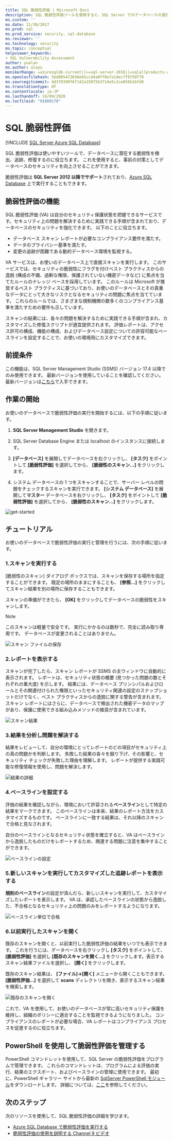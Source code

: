```yaml
---
title: SQL 脆弱性評価 | Microsoft Docs
description: SQL 脆弱性評価ツールを使用すると、SQL Server でのデータベースの潜在的な脆弱性の検出、追跡、および修復を行うことができます。
ms.custom: ''
ms.date: 11/30/2017
ms.prod: sql
ms.prod_service: security, sql-database
ms.reviewer: ''
ms.technology: security
ms.topic: conceptual
helpviewer_keywords:
- SQL Vulnerability Assessment
author: yualan
ms.author: alayu
monikerRange: =azuresqldb-current||>=sql-server-2016||=sqlallproducts-allversions||>=sql-server-linux-2017||=azuresqldb-mi-current
ms.openlocfilehash: 5bd005472036e01ccd4a0ff8e7a1dec7f9759f78
ms.sourcegitcommit: 4d370399f6f142e25075b3714e5c2ce056b1bfd0
ms.translationtype: HT
ms.contentlocale: ja-JP
ms.lasthandoff: 10/09/2020
ms.locfileid: "91869178"
---
```

# <a name="sql-vulnerability-assessment"></a>SQL 脆弱性評価

[!INCLUDE [SQL Server Azure SQL Database](../../includes/applies-to-version/sql-asdb.md)]

SQL 脆弱性評価は使いやすいツールで、データベースに潜在する脆弱性を検出、追跡、修復するのに役立ちます。 これを使用すると、事前の対策としてデータベースのセキュリティを向上させることができます。

脆弱性評価は **SQL Server 2012 以降でサポート**されており、[Azure SQL Database](/azure/sql-database/sql-vulnerability-assessment) 上で実行することもできます。

## <a name="vulnerability-assessment-features"></a>脆弱性評価の機能
SQL 脆弱性評価 (VA) は自分のセキュリティ保護状態を把握できるサービスです。セキュリティ上の問題を解決するために実践できる手順が含まれており、データベースのセキュリティを強化できます。 以下のことに役立ちます。
- データベース スキャン レポートが必要なコンプライアンス要件を満たす。 
- データのプライバシー基準を満たす。
- 変更の追跡が困難である動的データベース環境を監視する。

VA サービスは、お使いのデータベース上で直接スキャンを実行します。 このサービスでは、セキュリティの脆弱性にフラグを付けベスト プラクティスからの逸脱 (構成の不備、過剰な権限、保護されていない機密データなど) に焦点を当てたルールのナレッジ ベースを採用しています。 このルールは Microsoft が推奨するベスト プラクティスに基づいており、お使いのデータベースとその貴重なデータにとって大きなリスクとなるセキュリティの問題に焦点を当てています。 これらのルールでは、さまざまな規制機関の数多くのコンプライアンス基準を満たすための要件も示しています。

スキャンの結果には、各々の問題を解決するために実践できる手順が含まれ、カスタマイズした修復スクリプトが適宜提供されます。 評価レポートは、アクセス許可の構成、機能の構成、およびデータベース設定についての許容可能なベースラインを設定することで、お使いの環境用にカスタマイズできます。 

## <a name="prerequisites"></a>前提条件
この機能は、SQL Server Management Studio (SSMS) バージョン 17.4 以降でのみ使用できます。 最新バージョンを使用していることを確認してください。 最新バージョンは[こちら](../../ssms/download-sql-server-management-studio-ssms.md)で入手できます。

## <a name="getting-started"></a>作業の開始
お使いのデータベースで脆弱性評価の実行を開始するには、以下の手順に従います。
   1.   **SQL Server Management Studio** を開きます。

   2.   SQL Server Database Engine または localhost のインスタンスに接続します。

   3.   **[データベース]** を展開してデータベースを右クリックし、 **[タスク]** をポイントして **[脆弱性評価]** を選択してから、 **[脆弱性のスキャン...]** をクリックします。

   4.   システム データベースの 1 つをスキャンすることで、サーバー レベルの問題をチェックするスキャンを実行できます。 **[システム データベース]** を展開して**マスター** データベースを右クリックし、 **[タスク]** をポイントして **[脆弱性評価]** を選択してから、 **[脆弱性のスキャン...]** をクリックします。

   ![get-started](media/sql-vulnerability-assessment/1-SSMSGetStarted.png)

## <a name="tutorial"></a>チュートリアル
お使いのデータベースで脆弱性評価の実行と管理を行うには、次の手順に従います。

### <a name="1-run-a-scan"></a>1.スキャンを実行する

[脆弱性のスキャン] ダイアログ ボックスでは、スキャンを保存する場所を指定することができます。 既定の場所のままにすることも、 **[参照...]** をクリックしてスキャン結果を別の場所に保存することもできます。

スキャンの準備ができたら、 **[OK]** をクリックしてデータベースの脆弱性をスキャンします。

  > [!NOTE]   
  > このスキャンは軽量で安全です。 実行にかかるのは数秒で、完全に読み取り専用です。 データベースが変更されることはありません。

![スキャン ファイルの保存](media/sql-vulnerability-assessment/2-ssmssavescanfile.png)

### <a name="2-view-the-report"></a>2.レポートを表示する

スキャンが完了したら、スキャン レポートが SSMS の主ウィンドウに自動的に表示されます。 レポートは、セキュリティ状態の概要 (見つかった問題の数とそれぞれの重大度) を示します。 結果には、データベース プリンシパルおよびロールとその関連付けられた権限といったセキュリティ関連の設定のスナップショットだけでなく、ベスト プラクティスからの逸脱に関する警告が含まれます。 スキャン レポートにはさらに、データベースで検出された機密データのマップがあり、保護に使用できる組み込みメソッドの推奨が含まれています。

![スキャン結果](media/sql-vulnerability-assessment/3-ssmsscanresults.png)

### <a name="3-analyze-the-results-and-resolve-issues"></a>3.結果を分析し問題を解決する

結果をレビューして、自分の環境にとってレポートのどの項目がセキュリティ上の真の問題かを判断します。 失敗した結果の各々を掘り下げ、その影響と、セキュリティ チェックが失敗した理由を理解します。 レポートが提供する実践可能な修復情報を使用し、問題を解決します。

![結果の詳細](media/sql-vulnerability-assessment/4-ssmsresultdetails.png)

### <a name="4-set-your-baseline"></a>4.ベースラインを設定する

評価の結果を確認しながら、環境において許容される**ベースライン**として特定の結果をマークできます。 このベースラインは本来、結果のレポート方法をカスタマイズするものです。 ベースラインに一致する結果は、それ以降のスキャンで合格と見なされます。 

自分のベースラインとなるセキュリティ状態を確立すると、VA はベースラインから逸脱したものだけをレポートするため、関連する問題に注意を集中することができます。

![ベースラインの設定](media/sql-vulnerability-assessment/5-ssmssetbaseline.png)

### <a name="5-run-a-new-scan-to-see-your-customized-tracking-report"></a>5.新しいスキャンを実行してカスタマイズした追跡レポートを表示する

**規則のベースライン**の設定が済んだら、新しいスキャンを実行して、カスタマイズしたレポートを表示します。 VA は、承認したベースラインの状態から逸脱した、不合格となるセキュリティ上の問題のみをレポートするようになります。

![ベースライン単位で合格](media/sql-vulnerability-assessment/6-ssmspassperbaseline.png)

### <a name="6-open-a-previously-run-scan"></a>6.以前実行したスキャンを開く

既存のスキャンを開くと、以前実行した脆弱性評価の結果をいつでも表示できます。 これを行うには、データベースを右クリックし **[タスク]** をポイントして、 **[脆弱性評価]** を選択し **[既存のスキャンを開く...]** をクリックします。表示するスキャン結果ファイルを選択し、 **[開く]** をクリックします。 

既存のスキャン結果は、 **[ファイル]->[開く]** メニューから開くこともできます。 **[脆弱性評価...]** を選択して **scans** ディレクトリを開き、表示するスキャン結果を検索します。

![既存のスキャンを開く](media/sql-vulnerability-assessment/7-ssmsopenexistingscan.png)

これで、VA を使用して、お使いのデータベースが常に高いセキュリティ保護を維持し、組織のポリシーに適合することを監視できるようになりました。 コンプライアンスのレポートが必要な場合、VA レポートはコンプライアンス プロセスを促進するのに役立ちます。

## <a name="manage-vulnerability-assessments-using-powershell"></a>PowerShell を使用して脆弱性評価を管理する
PowerShell コマンドレットを使用して、SQL Server の脆弱性評価をプログラムで管理できます。 これらのコマンドレットは、プログラムによる評価の実行、結果のエクスポート、およびベースラインの管理に使用できます。
最初に、PowerShell ギャラリー サイトから最新の [SqlServer PowerShell モジュール](https://www.powershellgallery.com/packages/SqlServer/)をダウンロードします。 詳細については、[ここ](/archive/blogs/sqlsecurity/powershell-cmdlets-for-managing-sql-vulnerability-assessments)を参照してください。

## <a name="next-steps"></a>次のステップ
次のリソースを使用して、SQL 脆弱性評価の詳細を学びます。
- [Azure SQL Database で脆弱性評価を実行する](/azure/sql-database/sql-vulnerability-assessment) 
- [脆弱性評価の使用を説明する Channel 9 ビデオ](https://channel9.msdn.com/Shows/Data-Exposed/Track-and-remediate-potential-database-vulnerabilities-with-SQL-Vulnerability-Assessment)


